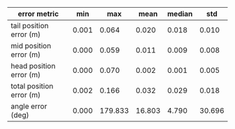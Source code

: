| error metric             |    min |     max |   mean |   median |    std |
|--------------------------|--------|---------|--------|----------|--------|
| tail position error (m)  |  0.001 |   0.064 |  0.020 |    0.018 |  0.010 |
| mid position error (m)   |  0.000 |   0.059 |  0.011 |    0.009 |  0.008 |
| head position error (m)  |  0.000 |   0.070 |  0.002 |    0.001 |  0.005 |
| total position error (m) |  0.002 |   0.166 |  0.032 |    0.029 |  0.018 |
| angle error (deg)        |  0.000 | 179.833 | 16.803 |    4.790 | 30.696 |
